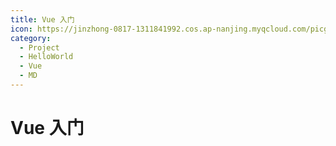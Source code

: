 ```yaml
---
title: Vue 入门
icon: https://jinzhong-0817-1311841992.cos.ap-nanjing.myqcloud.com/picgo/docker.svg
category:
  - Project
  - HelloWorld
  - Vue
  - MD
---
```


# Vue 入门

